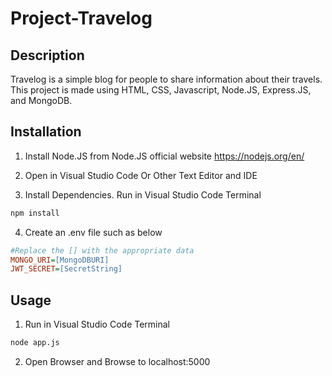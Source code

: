 # Project-Travelog

## Description

Travelog is a simple blog for people to share information about their travels. This project is made using HTML, CSS, Javascript, Node.JS, Express.JS, and MongoDB.

## Installation

1. Install Node.JS from Node.JS official website
   https://nodejs.org/en/

2. Open in Visual Studio Code Or Other Text Editor and IDE

3. Install Dependencies.
   Run in Visual Studio Code Terminal

```bash
npm install
```

4. Create an .env file such as below

```ini
#Replace the [] with the appropriate data
MONGO_URI=[MongoDBURI]
JWT_SECRET=[SecretString]
```

## Usage

1. Run in Visual Studio Code Terminal

```bash
node app.js
```

2. Open Browser and Browse to localhost:5000

